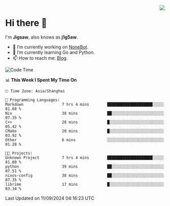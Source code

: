 <a href="#">
  <img align="right" src="https://github-readme-stats.vercel.app/api?username=j1g5awi&count_private=true&show_icons=true&title_color=80070B&text_color=B3B3B3&bg_color=212121&icon_color=80070B" />
</a>

# Hi there 👋

I'm **Jigsaw**, also knows as **j1g5aw**.

- 🔭 I’m currently working on [NoneBot](https://github.com/nonebot).
- 🌱 I’m currently learning Go and Python.
- 📫 How to reach me: [Blog](https://blog.maddestroyer.xyz/).

<!--START_SECTION:waka-->
![Code Time](http://img.shields.io/badge/Code%20Time-1%2C710%20hrs-blue)

📊 **This Week I Spent My Time On** 

```text
🕑︎ Time Zone: Asia/Shanghai

💬 Programming Languages: 
Markdown                 7 hrs 4 mins        ████████████████████░░░░░   81.68 % 
Nix                      38 mins             ██░░░░░░░░░░░░░░░░░░░░░░░   07.35 % 
C++                      28 mins             █░░░░░░░░░░░░░░░░░░░░░░░░   05.42 % 
CMake                    20 mins             █░░░░░░░░░░░░░░░░░░░░░░░░   03.92 % 
Other                    6 mins              ░░░░░░░░░░░░░░░░░░░░░░░░░   01.28 % 

🐱‍💻 Projects: 
Unknown Project          7 hrs 4 mins        ████████████████████░░░░░   81.80 % 
python                   39 mins             ██░░░░░░░░░░░░░░░░░░░░░░░   07.51 % 
nixos-config             38 mins             ██░░░░░░░░░░░░░░░░░░░░░░░   07.35 % 
librime                  17 mins             █░░░░░░░░░░░░░░░░░░░░░░░░   03.34 % 
```


 Last Updated on 11/09/2024 04:16:23 UTC
<!--END_SECTION:waka-->
